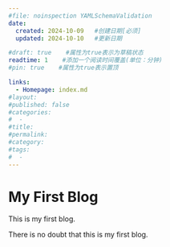 ```yaml
---
#file: noinspection YAMLSchemaValidation
date:
  created: 2024-10-09   #创建日期[必须]
  updated: 2024-10-10   #更新日期

#draft: true    #属性为true表示为草稿状态
readtime: 1    #添加一个阅读时间覆盖(单位：分钟)
#pin: true    #属性为true表示置顶

links:
  - Homepage: index.md
#layout:
#published: false
#categories:
#  -
#title:
#permalink:
#category:
#tags:
#  -  
---
```


# My First Blog

This is my first blog.
<!-- more -->

There is no doubt that this is my first blog.